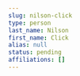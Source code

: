```yaml
---
slug: nilson-click
type: person
last_name: Nilson
first_name: Click
alias: null
status: pending
affiliations: []
---
```


